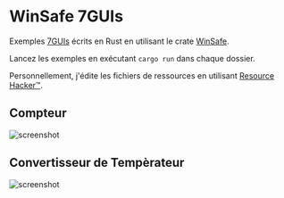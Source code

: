 # WinSafe 7GUIs

Exemples [7GUIs](https://eugenkiss.github.io/7guis/tasks) écrits en Rust en utilisant le crate [WinSafe](https://github.com/rodrigocfd/winsafe).

Lancez les exemples en exécutant `cargo run` dans chaque dossier.

Personnellement, j'édite les fichiers de ressources en utilisant [Resource Hacker™](http://www.angusj.com/resourcehacker).

## Compteur

![screenshot](compteur/prévisualisation.gif)

## Convertisseur de Tempèrateur

![screenshot](convertisseur/prévisualisation.gif)
